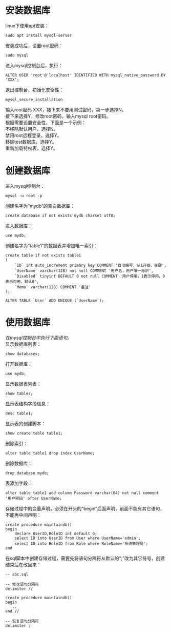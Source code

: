 # 安装数据库
linux下使用apt安装：
```
sudo apt install mysql-server
```
安装成功后，设置root密码：
```
sudo mysql
```
进入mysql控制台后，执行：
```
ALTER USER 'root'@'localhost' IDENTIFIED WITH mysql_native_password BY 'XXX';
```
退出控制台，初始化安全性：
```
mysql_secure_installation
```
输入root密码 XXX，接下来不要用测试密码，第一步选择N。  
接下来选择Y，修改root密码，输入mysql root密码。   
根据需要设置安全性，下面是一个示例：   
不移除默认用户，选择N。  
禁用root远程登录，选择Y。  
移除test数据库，选择Y。  
重新加载特权表，选择Y。  

# 创建数据库
进入mysql控制台：
```
mysql -u root -p
```
创建名字为“mydb”的空白数据库：
```
create database if not exists mydb charset utf8;
```
进入数据库：
```
use mydb;
```
创建名字为“table1”的数据表并增加唯一索引：
```
create table if not exists table1
(
	`ID` int auto_increment primary key COMMENT '自动编号，从1开始，主键',
	`UserName` varchar(128) not null COMMENT '用户名，用户唯一标识',
	`Disabled` tinyint DEFAULT 0 not null COMMENT '用户停用，1表示停用，0表示可用，默认0',
	`Memo` varchar(128) COMMENT '备注'
);

ALTER TABLE `User` ADD UNIQUE (`UserName`);
```
# 使用数据库
_在mysql控制台中执行下面语句。_   
显示数据库列表：
```
show databases;
```
打开数据库：
```
use mydb;
```
显示数据表列表：
```
show tables;
```
显示表结构字段信息：
```
desc table1;
```
显示表的创建脚本：
```
show create table table1;
```
删除索引：
```
alter table table1 drop index UserName;
```
删除数据库：
```
drop database mydb;
```
表添加字段：
```
alter table table1 add column Password varchar(64) not null comment '用户密码' after UserName;
```
存储过程中的变量声明，必须在开头的“begin”后面声明，前面不能有其它语句，不能再中间声明：
```
create procedure maintaindb()
begin
    declare UserID,RoleID int default 0;
    select ID into UserID from User where UserName='admin';
    select ID into RoleID from Role where RoleName='系统管理员';    
end
```
在sql脚本中创建存储过程，需要先将语句分隔符从默认的“;”改为其它符号，创建结束后在改回来：
```
-- abc.sql

-- 修改语句分隔符
delimiter //

create procedure maintaindb()
begin
  ...
end //

-- 恢复语句分隔符
delimiter ;

```
